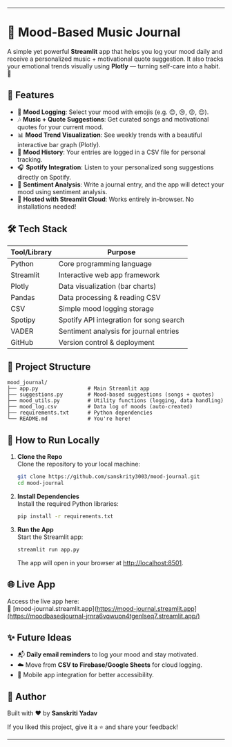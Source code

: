 
---

# 🎵 **Mood-Based Music Journal**

A simple yet powerful **Streamlit** app that helps you log your mood daily and receive a personalized music + motivational quote suggestion. It also tracks your emotional trends visually using **Plotly** — turning self-care into a habit. 💚

## 🌟 **Features**

- 🧠 **Mood Logging**: Select your mood with emojis (e.g. 😊, 😢, 😡, 😌).
- 🎶 **Music + Quote Suggestions**: Get curated songs and motivational quotes for your current mood.
- 📊 **Mood Trend Visualization**: See weekly trends with a beautiful interactive bar graph (Plotly).
- 📁 **Mood History**: Your entries are logged in a CSV file for personal tracking.
- 🎧 **Spotify Integration**: Listen to your personalized song suggestions directly on Spotify.
- 🧠 **Sentiment Analysis**: Write a journal entry, and the app will detect your mood using sentiment analysis.
- 🚀 **Hosted with Streamlit Cloud**: Works entirely in-browser. No installations needed!

## 🛠 **Tech Stack**

| Tool/Library | Purpose                                      |
|--------------|----------------------------------------------|
| Python       | Core programming language                    |
| Streamlit    | Interactive web app framework                |
| Plotly       | Data visualization (bar charts)              |
| Pandas       | Data processing & reading CSV                |
| CSV          | Simple mood logging storage                  |
| Spotipy      | Spotify API integration for song search      |
| VADER        | Sentiment analysis for journal entries       |
| GitHub       | Version control & deployment                 |

## 📂 **Project Structure**

```
mood_journal/
├── app.py                # Main Streamlit app
├── suggestions.py        # Mood-based suggestions (songs + quotes)
├── mood_utils.py         # Utility functions (logging, data handling)
├── mood_log.csv          # Data log of moods (auto-created)
├── requirements.txt      # Python dependencies
└── README.md             # You're here!
```

## 🚀 **How to Run Locally**

1. **Clone the Repo**  
   Clone the repository to your local machine:

   ```bash
   git clone https://github.com/sanskrity3003/mood-journal.git
   cd mood-journal
   ```

2. **Install Dependencies**  
   Install the required Python libraries:

   ```bash
   pip install -r requirements.txt
   ```

3. **Run the App**  
   Start the Streamlit app:

   ```bash
   streamlit run app.py
   ```

   The app will open in your browser at [http://localhost:8501](http://localhost:8501).

## 🌐 **Live App**

Access the live app here:  
🔗 [mood-journal.streamlit.app](https://mood-journal.streamlit.app](https://moodbasedjournal-jrnra6vqwupn4tgenlseq7.streamlit.app/)

## ✨ **Future Ideas**

- 📬 **Daily email reminders** to log your mood and stay motivated.
- ☁️ Move from **CSV to Firebase/Google Sheets** for cloud logging.
- 📱 Mobile app integration for better accessibility.

## 🙌 **Author**

Built with ❤️ by **Sanskriti Yadav**

If you liked this project, give it a ⭐ and share your feedback!

----
